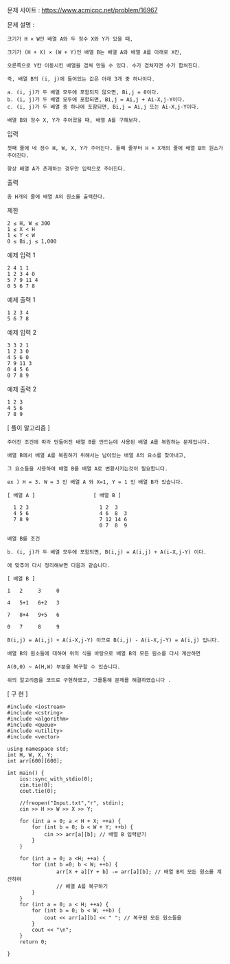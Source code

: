 문제 사이트 : https://www.acmicpc.net/problem/16967

문제 설명 :

    크기가 H × W인 배열 A와 두 정수 X와 Y가 있을 때, 
    
    크기가 (H + X) × (W + Y)인 배열 B는 배열 A와 배열 A를 아래로 X칸, 
    
    오른쪽으로 Y칸 이동시킨 배열을 겹쳐 만들 수 있다. 수가 겹쳐지면 수가 합쳐진다.

    즉, 배열 B의 (i, j)에 들어있는 값은 아래 3개 중 하나이다.

    a. (i, j)가 두 배열 모두에 포함되지 않으면, Bi,j = 0이다.
    b. (i, j)가 두 배열 모두에 포함되면, Bi,j = Ai,j + Ai-X,j-Y이다.
    c. (i, j)가 두 배열 중 하나에 포함되면, Bi,j = Ai,j 또는 Ai-X,j-Y이다.
    
    배열 B와 정수 X, Y가 주어졌을 때, 배열 A를 구해보자.

입력

    첫째 줄에 네 정수 H, W, X, Y가 주어진다. 둘째 줄부터 H + X개의 줄에 배열 B의 원소가 주어진다.

    항상 배열 A가 존재하는 경우만 입력으로 주어진다.

출력

    총 H개의 줄에 배열 A의 원소를 출력한다.

제한

    2 ≤ H, W ≤ 300
    1 ≤ X < H
    1 ≤ Y < W
    0 ≤ Bi,j ≤ 1,000

예제 입력 1 

    2 4 1 1
    1 2 3 4 0
    5 7 9 11 4
    0 5 6 7 8

예제 출력 1 

    1 2 3 4
    5 6 7 8

예제 입력 2 

    3 3 2 1
    1 2 3 0
    4 5 6 0
    7 9 11 3
    0 4 5 6
    0 7 8 9

예제 출력 2 

    1 2 3
    4 5 6
    7 8 9
    
[ 풀이 알고리즘 ]

    주어진 조건에 따라 만들어진 배열 B를 만드는데 사용된 배열 A를 복원하는 문제입니다.
    
    배열 B에서 배열 A를 복원하기 위해서는 남아있는 배열 A의 요소를 찾아내고, 
    
    그 요소들을 사용하여 배열 B를 배열 A로 변환시키는것이 필요합니다.
    
    ex ) H = 3. W = 3 인 배열 A 와 X=1, Y = 1 인 배열 B가 있습니다.
    
    [ 배열 A ]                   [ 배열 B ]
    
      1 2 3                       1 2  3
      4 5 6                       4 6  8  3
      7 8 9                       7 12 14 6
                                  0 7  8  9
    
    배열 B를 조건 
    
    b. (i, j)가 두 배열 모두에 포함되면, B(i,j) = A(i,j) + A(i-X,j-Y) 이다.
    
    에 맞추어 다시 정리해보면 다음과 같습니다.
    
    [ 배열 B ]
    
    1   2     3     0
    
    4   5+1   6+2   3
    
    7   8+4   9+5   6
    
    0   7     8     9
    
    B(i,j) = A(i,j) + A(i-X,j-Y) 이므로 B(i,j) - A(i-X,j-Y) = A(i,j) 입니다.
    
    배열 B의 원소들에 대하여 위의 식을 바탕으로 배열 B의 모든 원소를 다시 계산하면 
    
    A(0,0) ~ A(H,W) 부분을 복구할 수 있습니다.
    
    위의 알고리즘을 코드로 구현하였고, 그를통해 문제를 해결하였습니다 .
    
[ 구 현 ]

    #include <iostream>
    #include <cstring>
    #include <algorithm>
    #include <queue>
    #include <utility>
    #include <vector>

    using namespace std;
    int H, W, X, Y;
    int arr[600][600];

    int main() {
        ios::sync_with_stdio(0);
        cin.tie(0);
        cout.tie(0);

        //freopen("Input.txt","r", stdin);
        cin >> H >> W >> X >> Y;

        for (int a = 0; a < H + X; ++a) {
            for (int b = 0; b < W + Y; ++b) {
                cin >> arr[a][b]; // 배열 B 입력받기
            }
        }

        for (int a = 0; a <H; ++a) {
            for (int b =0; b < W; ++b) {
                    arr[X + a][Y + b] -= arr[a][b]; // 배열 B의 모든 원소를 계산하여
                    // 배열 A를 복구하기
            }
        }
        for (int a = 0; a < H; ++a) {
            for (int b = 0; b < W; ++b) {
                cout << arr[a][b] << " "; // 복구된 모든 원소들을 
            }
            cout << "\n";
        }
        return 0;

    }
    
